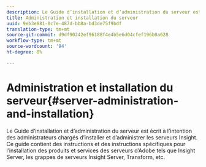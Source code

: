 ```yaml
---
description: Le Guide d’installation et d’administration du serveur est écrit à l’intention des administrateurs chargés d’installer et d’administrer les serveurs Insight. Ce guide contient des instructions et des instructions spécifiques pour l’installation des produits et services des serveurs d’Adobe tels que Insight Server, les grappes de serveurs Insight Server, Transform, etc.
title: Administration et installation du serveur
uuid: 9eb3e881-0c7e-487d-bb8a-bd3de75f9bdf
translation-type: tm+mt
source-git-commit: d9df90242ef96188f4e4b5e6d04cfef196b0a628
workflow-type: tm+mt
source-wordcount: '94'
ht-degree: 8%

---
```



# Administration et installation du serveur{#server-administration-and-installation}

Le Guide d’installation et d’administration du serveur est écrit à l’intention des administrateurs chargés d’installer et d’administrer les serveurs Insight. Ce guide contient des instructions et des instructions spécifiques pour l’installation des produits et services des serveurs d’Adobe tels que Insight Server, les grappes de serveurs Insight Server, Transform, etc.

